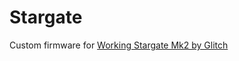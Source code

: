 # Stargate

Custom firmware for [Working Stargate Mk2 by Glitch](https://www.thingiverse.com/thing:1603423)
